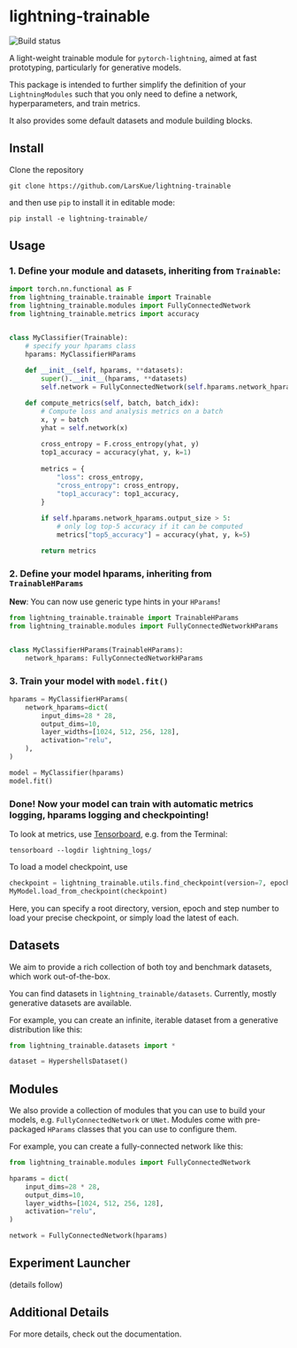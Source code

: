 # lightning-trainable

![Build status](https://github.com/LarsKue/lightning-trainable/workflows/Tests/badge.svg)

A light-weight trainable module for `pytorch-lightning`, aimed at fast prototyping,
particularly for generative models.

This package is intended to further simplify the definition of your `LightningModules`
such that you only need to define a network, hyperparameters, and train metrics.

It also provides some default datasets and module building blocks.

## Install
Clone the repository

`git clone https://github.com/LarsKue/lightning-trainable`

and then use `pip` to install it in editable mode:

`pip install -e lightning-trainable/`

## Usage
### 1. Define your module and datasets, inheriting from `Trainable`:

```python
import torch.nn.functional as F
from lightning_trainable.trainable import Trainable
from lightning_trainable.modules import FullyConnectedNetwork
from lightning_trainable.metrics import accuracy


class MyClassifier(Trainable):
    # specify your hparams class
    hparams: MyClassifierHParams
    
    def __init__(self, hparams, **datasets):
        super().__init__(hparams, **datasets)
        self.network = FullyConnectedNetwork(self.hparams.network_hparams)

    def compute_metrics(self, batch, batch_idx):
        # Compute loss and analysis metrics on a batch
        x, y = batch
        yhat = self.network(x)
        
        cross_entropy = F.cross_entropy(yhat, y)
        top1_accuracy = accuracy(yhat, y, k=1)
        
        metrics = {
            "loss": cross_entropy,
            "cross_entropy": cross_entropy,
            "top1_accuracy": top1_accuracy,
        }
        
        if self.hparams.network_hparams.output_size > 5:
            # only log top-5 accuracy if it can be computed
            metrics["top5_accuracy"] = accuracy(yhat, y, k=5)

        return metrics
```

### 2. Define your model hparams, inheriting from `TrainableHParams`

**New**: You can now use generic type hints in your `HParams`! 

```python
from lightning_trainable.trainable import TrainableHParams
from lightning_trainable.modules import FullyConnectedNetworkHParams


class MyClassifierHParams(TrainableHParams):
    network_hparams: FullyConnectedNetworkHParams
```

### 3. Train your model with `model.fit()`
```python
hparams = MyClassifierHParams(
    network_hparams=dict(
        input_dims=28 * 28,
        output_dims=10,
        layer_widths=[1024, 512, 256, 128],
        activation="relu",
    ),
)

model = MyClassifier(hparams)
model.fit()
```


### Done! Now your model can train with automatic metrics logging, hparams logging and checkpointing!

To look at metrics, use [Tensorboard](https://www.tensorflow.org/tensorboard), e.g. from the Terminal:
```
tensorboard --logdir lightning_logs/
```

To load a model checkpoint, use

```python
checkpoint = lightning_trainable.utils.find_checkpoint(version=7, epoch="last")
MyModel.load_from_checkpoint(checkpoint)
```

Here, you can specify a root directory, version, epoch and step number
to load your precise checkpoint, or simply load the latest of each.

## Datasets
We aim to provide a rich collection of both toy and benchmark datasets, which work out-of-the-box.

You can find datasets in `lightning_trainable/datasets`. Currently, mostly generative datasets are available.

For example, you can create an infinite, iterable dataset from a generative distribution like this:

```python
from lightning_trainable.datasets import *

dataset = HypershellsDataset()
```

## Modules
We also provide a collection of modules that you can use to build your models,
e.g. `FullyConnectedNetwork` or `UNet`.
Modules come with pre-packaged `HParams` classes that you can use to configure them.

For example, you can create a fully-connected network like this:

```python
from lightning_trainable.modules import FullyConnectedNetwork

hparams = dict(
    input_dims=28 * 28,
    output_dims=10,
    layer_widths=[1024, 512, 256, 128],
    activation="relu",
)

network = FullyConnectedNetwork(hparams)
```

## Experiment Launcher
(details follow)

## Additional Details
For more details, check out the documentation.
